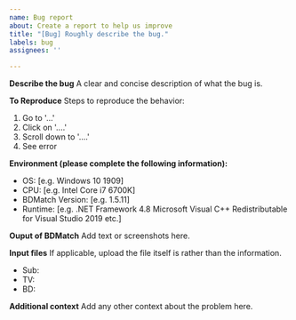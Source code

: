 ```yaml
---
name: Bug report
about: Create a report to help us improve
title: "[Bug] Roughly describe the bug."
labels: bug
assignees: ''

---
```


**Describe the bug**
A clear and concise description of what the bug is.

**To Reproduce**
Steps to reproduce the behavior:
1. Go to '...'
2. Click on '....'
3. Scroll down to '....'
4. See error

**Environment (please complete the following information):**
 - OS: [e.g. Windows 10 1909]
 - CPU: [e.g. Intel Core i7 6700K]
 - BDMatch Version: [e.g. 1.5.11]
 - Runtime: 
    [e.g. 
    .NET Framework 4.8
    Microsoft Visual C++ Redistributable for Visual Studio 2019
    etc.]

**Ouput of BDMatch**
Add text or screenshots here.

**Input files**
If applicable, upload the file itself is rather than the information.
 - Sub:
 - TV:
 - BD:

**Additional context**
Add any other context about the problem here.
